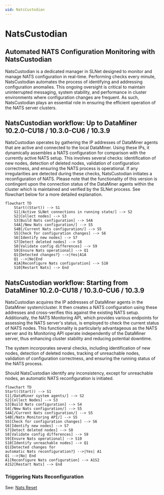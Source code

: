 ```yaml
---
uid: NatsCustodian
---
```


# NatsCustodian

## Automated NATS Configuration Monitoring with NatsCustodian

NatsCustodian is a dedicated manager in SLNet designed to monitor and manage NATS configuration in real-time. Performing checks every minute, NatsCustodian automates the process of identifying and addressing configuration anomalies. This ongoing oversight is critical to maintain uninterrupted messaging, system stability, and performance in cluster environments where configuration changes are frequent. As such, NatsCustodian plays an essential role in ensuring the efficient operation of the NATS server clusters.

## NatsCustodian workflow: Up to DataMiner 10.2.0-CU18 / 10.3.0-CU6 / 10.3.9

NatsCustodian operates by gathering the IP addresses of DataMiner agents that are active and connected to the local DataMiner. Using these IPs, it dynamically assembles a NATS configuration for comparison with the currently active NATS setup. This involves several checks: identification of new nodes, detection of deleted nodes, validation of configuration correctness, and ensuring the NATS process is operational. If any irregularities are detected during these checks, NatsCustodian initiates a reconfiguration of NATS. Please note that the functionality of this version is contingent upon the connection status of the DataMiner agents within the cluster which is maintained and verified by the SLNet process. See flowchart below for a more detailed explanation.

```mermaid
flowchart TD
    Start((Start)) --> S1
    S1[/Active SLNet connections in running state/] --> S2
    S2[Collect nodes] --> S3
    S3[Build Nats configuration] --> S4A
    S4A[/New Nats configuration/] --> S5
    S4B[/Current Nats configuration/] --> S5
    S5[Check for configuration changes] --> S6
    S6[Identify new nodes] --> S7
    S7[Detect deleted nodes] --> S8
    S8[Validate config differences] --> S9
    S9[Ensure Nats operational] --> Q1
    Q1{Detected changes?} -->|Yes|A1A
    Q1 -->|No|End
    A1A[Reconfigure Nats configuration] --> S10
    S10[Restart Nats] --> End
```

## NatsCustodian workflow: Starting from DataMiner 10.2.0-CU18 / 10.3.0-CU6 / 10.3.9

NatsCustodian acquires the IP addresses of DataMiner agents in the DataMiner system/cluster. It then creates a NATS configuration using these addresses and cross-verifies this against the existing NATS setup. Additionally, the NATS Monitoring API, which provides various endpoints for assessing the NATS server's status, is employed to check the current status of NATS nodes. This functionality is particularly advantageous as the NATS server and its Monitoring API operate independently of the DataMiner server, thus enhancing cluster stability and reducing potential downtime.

The system incorporates several checks, including identification of new nodes, detection of deleted nodes, tracking of unreachable nodes, validation of configuration correctness, and ensuring the running status of the NATS process.

Should NatsCustodian identify any inconsistency, except for unreachable nodes, an automatic NATS reconfiguration is initiated.

```mermaid
flowchart TD
Start((Start)) --> S1
S1[/DataMiner system agents/] --> S2
S2[Collect Nodes] --> S3
S3[Build Nats configuration] --> S4
S4[/New Nats configuration/] --> S5
S4A[/Current Nats configuration/] --> S5
S4B[/Nats Monitoring API/] --> S5
S5[Check for configuration changes] --> S6
S6[Identify new nodes] --> S7
S7[Detect deleted nodes] --> S8
S8[Validate config differences] --> S9
S9[Ensure Nats operational] --> S10
S10[Identify unreachable nodes] --> Q1
Q1{Detected changes for
automatic Nats reconfiguration?} -->|Yes| A1
Q1 -->|No| End
A1[Reconfigure Nats configuration] --> A1S2
A1S2[Restart Nats] --> End
```

### Triggering Nats Reconfiguration

See: [Nats Reset](xref:Investigating_NATS_Issues#try-a-nats-reset)